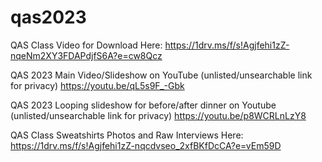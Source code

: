 # qas2023

QAS Class Video for Download Here:
https://1drv.ms/f/s!Agjfehi1zZ-nqeNm2XY3FDAPdjfS6A?e=cw8Qcz

QAS 2023 Main Video/Slideshow on YouTube (unlisted/unsearchable link for privacy)
https://youtu.be/qL5s9F_-Gbk

QAS 2023 Looping slideshow for before/after dinner on Youtube (unlisted/unsearchable link for privacy)
https://youtu.be/p8WCRLnLzY8

QAS Class Sweatshirts Photos and Raw Interviews Here:
https://1drv.ms/f/s!Agjfehi1zZ-nqcdvseo_2xfBKfDcCA?e=vEm59D
